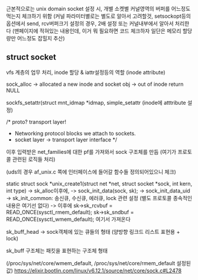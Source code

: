 근본적으로는 unix domain socket 설정 시, 개별 소켓별 커널영역의 버퍼를 어느정도 먹는지 체크하기 위함
(커널 파라미터별로는 별도로 알아서 고려할것, setsockopt등의 옵션에서 send, rcv버퍼크기 설정의 경우, 2배 설정 또는 커널내부에서 알아서 처리한다
(맨페이지에 적혀있는 내용인데, 이거 뭐 필요하면 코드 체크하자 일단은 메모리 할당량만 어느정도 잡힐지 추산)

## struct socket
vfs 계층의 업무 처리, inode 할당 & iattr설정등의 역할  (inode attribute)

sock_alloc
-> allocated a new inode and socket obj
-> out of inode return NULL

sockfs_setattr(struct mnt_idmap *idmap,
  simple_setattr (inode에 atttribute 설정)


/* proto? transport layer! 
 * Networking protocol blocks we attach to sockets.
 * socket layer -> transport layer interface
 */ 

이후 입력받은 net_families에 대한 pf를 가져와서 sock 구조체를 만듬 (여기가 프로토콜 관련된 로직들 처리) 

(uds의 경우 af_unix.c 쪽에 인터페이스에 들어갈 함수들 정의되어있으니 체크) 

static struct sock *unix_create1(struct net *net, struct socket *sock, int kern, int type)
-> sk_alloc이후에, 
-> sock_init_data(sock, sk);
  -> sock_init_data_uid
    ->  sk_init_common: 송신큐, 수신큐, 에러큐, lock 관련 설정 (별도 프로토콜 종속적인 내용은 여기선 없다)
    -> 이후에 
       	sk->sk_rcvbuf		=	READ_ONCE(sysctl_rmem_default);
	      sk->sk_sndbuf		=	READ_ONCE(sysctl_wmem_default);  여기서 가져온다 


sk_buff_head -> sock객체에 있는 큐들의 형태 (양방향 링크드 리스트 표현용 + lock)

sk_buff 구조체는 패킷을 표현하는 구조체 형태 

(/proc/sys/net/core/wmem_default, /proc/sys/net/core/rmem_default 설정된값) 
https://elixir.bootlin.com/linux/v6.12.1/source/net/core/sock.c#L2478 


